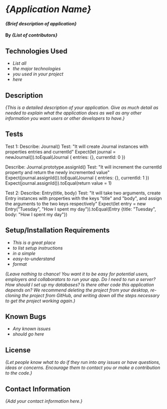 # _{Application Name}_

#### _{Brief description of application}_

#### By _**{List of contributors}**_

## Technologies Used

* _List all_
* _the major technologies_
* _you used in your project_
* _here_

## Description

_{This is a detailed description of your application. Give as much detail as needed to explain what the application does as well as any other information you want users or other developers to have.}_

## Tests

Test 1: Describe: Journal()
Test: "It will create Journal instances with properties entries and currentId"
Expect(let journal = newJournal()).toEqual(Journal { entries: {}, currentId: 0 })

Describe: Journal.prototype.assignId()
Test: "It will increment the currentId property and return the newly incremented value"
Expect(journal.assignId()).toEqual(Journal { entries: {}, currentId: 1 })
Expect(journal.assignId()).toEqual(return value = 1)

Test 2: Describe: Entry(title, body)
Test: "It will take two arguments, create Entry instances with properties with the keys "title" and "body", and assign the arguments to the two keys respectively"
Expect(let entry = new Entry("Tuesday", "How I spent my day")).toEqual(Entry {title: "Tuesday", body: "How I spent my day"})

## Setup/Installation Requirements

* _This is a great place_
* _to list setup instructions_
* _in a simple_
* _easy-to-understand_
* _format_

_{Leave nothing to chance! You want it to be easy for potential users, employers and collaborators to run your app. Do I need to run a server? How should I set up my databases? Is there other code this application depends on? We recommend deleting the project from your desktop, re-cloning the project from GitHub, and writing down all the steps necessary to get the project working again.}_

## Known Bugs

* _Any known issues_
* _should go here_

## License

_{Let people know what to do if they run into any issues or have questions, ideas or concerns.  Encourage them to contact you or make a contribution to the code.}_

## Contact Information

_{Add your contact information here.}_
